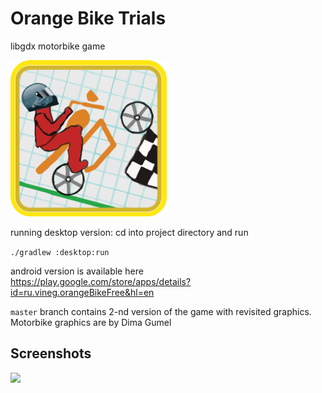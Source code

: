 # Orange Bike Trials
libgdx motorbike game

<img src="https://github.com/Vineg/orangeBikeTrials/raw/master/android/assets-src/big-logo1.png" width=250 height=250 />

running desktop version:
cd into project directory and run

```./gradlew :desktop:run```

android version is available here
https://play.google.com/store/apps/details?id=ru.vineg.orangeBikeFree&hl=en

`master` branch contains 2-nd version of the game with revisited graphics.
Motorbike graphics are by Dima Gumel

## Screenshots

<img src="https://github.com/Vineg/orangeBikeTrialsAssets/raw/master/v2.1.png" height=380 />
